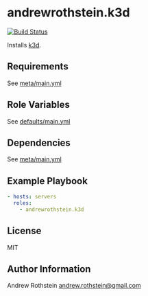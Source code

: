 andrewrothstein.k3d
=========
[![Build Status](https://travis-ci.org/andrewrothstein/ansible-k3d.svg?branch=master)](https://travis-ci.org/andrewrothstein/ansible-k3d)

Installs [k3d](https://github.com/rancher/k3d).

Requirements
------------

See [meta/main.yml](meta/main.yml)

Role Variables
--------------

See [defaults/main.yml](defaults/main.yml)

Dependencies
------------

See [meta/main.yml](meta/main.yml)

Example Playbook
----------------

```yml
- hosts: servers
  roles:
    - andrewrothstein.k3d
```

License
-------

MIT

Author Information
------------------

Andrew Rothstein <andrew.rothstein@gmail.com>
